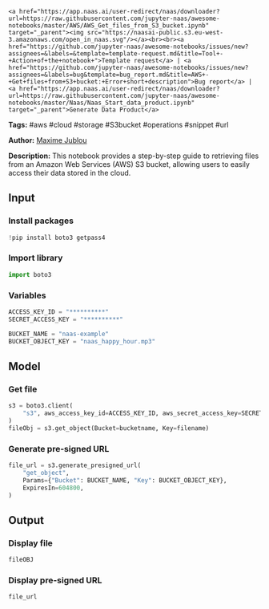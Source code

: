     <a href="https://app.naas.ai/user-redirect/naas/downloader?url=https://raw.githubusercontent.com/jupyter-naas/awesome-notebooks/master/AWS/AWS_Get_files_from_S3_bucket.ipynb" target="_parent"><img src="https://naasai-public.s3.eu-west-3.amazonaws.com/open_in_naas.svg"/></a><br><br><a href="https://github.com/jupyter-naas/awesome-notebooks/issues/new?assignees=&labels=&template=template-request.md&title=Tool+-+Action+of+the+notebook+">Template request</a> | <a href="https://github.com/jupyter-naas/awesome-notebooks/issues/new?assignees=&labels=bug&template=bug_report.md&title=AWS+-+Get+files+from+S3+bucket:+Error+short+description">Bug report</a> | <a href="https://app.naas.ai/user-redirect/naas/downloader?url=https://raw.githubusercontent.com/jupyter-naas/awesome-notebooks/master/Naas/Naas_Start_data_product.ipynb" target="_parent">Generate Data Product</a>

**Tags:** #aws #cloud #storage #S3bucket #operations #snippet #url

**Author:** [Maxime Jublou](https://www.linkedin.com/in/maximejublou/)

**Description:** This notebook provides a step-by-step guide to retrieving files from an Amazon Web Services (AWS) S3 bucket, allowing users to easily access their data stored in the cloud.

## Input

### Install packages


```python
!pip install boto3 getpass4
```

### Import library


```python
import boto3
```

### Variables


```python
ACCESS_KEY_ID = "**********"
SECRET_ACCESS_KEY = "**********"

BUCKET_NAME = "naas-example"
BUCKET_OBJECT_KEY = "naas_happy_hour.mp3"
```

## Model

### Get file


```python
s3 = boto3.client(
    "s3", aws_access_key_id=ACCESS_KEY_ID, aws_secret_access_key=SECRET_ACCESS_KEY
)
fileObj = s3.get_object(Bucket=bucketname, Key=filename)
```

### Generate pre-signed URL


```python
file_url = s3.generate_presigned_url(
    "get_object",
    Params={"Bucket": BUCKET_NAME, "Key": BUCKET_OBJECT_KEY},
    ExpiresIn=604800,
)
```

## Output

### Display file


```python
fileOBJ
```

### Display pre-signed URL


```python
file_url
```
